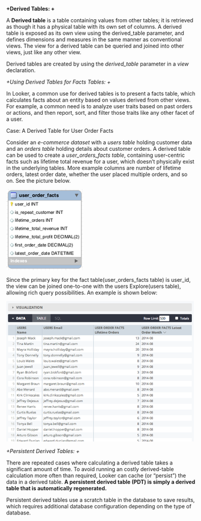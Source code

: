 **+Derived Tables: +**

A **Derived table** is a table containing values from other tables; it is retrieved as though it has a physical table with its own set of columns. A derived table is exposed as its own view using the derived_table parameter, and defines dimensions and measures in the same manner as conventional views. The view for a derived table can be queried and joined into other views, just like any other view.

Derived tables are created by using the *derived_table* parameter in a *view* declaration.

*+Using Derived Tables for Facts Tables: +*

In Looker, a common use for derived tables is to present a facts table, which calculates facts about an entity based on values derived from other views. For example, a common need is to analyze user traits based on past orders or actions, and then report, sort, and filter those traits like any other facet of a user.

Case: A Derived Table for User Order Facts

Consider an *e-commerce dataset* with a *users table* holding customer data and an *orders table* holding details about customer orders. A derived table can be used to create a *user_orders_facts table*, containing user-centric facts such as lifetime total revenue for a user, which doesn’t physically exist in the underlying tables. More example columns are number of lifetime orders, latest order date, whether the user placed multiple orders, and so on. See the picture below.

<img src="/Images/LookML_DRTbls&FCTbls.png">

Since the primary key for the fact table(user_orders_facts table) is user_id, the view can be joined one-to-one with the users Explore(users table), allowing rich query possibilities. An example is shown below:

<img src="/Images/LookML_user_order_factsEg.png" width=500 hieght=600>

*+Persistent Derived Tables: +*

There are repeated cases where calculating a derived table takes a significant amount of time. To avoid running an costly derived-table calculation more often than required, Looker can cache (or “persist”) the data in a derived table. **A persistent derived table (PDT) is simply a derived table that is automatically regenerated.** 

Persistent derived tables use a scratch table in the database to save results, which requires additional database configuration depending on the type of database.
